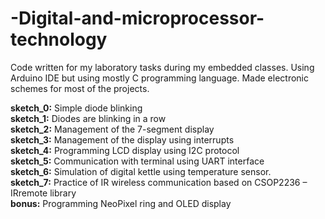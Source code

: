 # -Digital-and-microprocessor-technology
Code written for my laboratory tasks during my embedded classes.
Using Arduino IDE but using mostly C programming language. 
Made electronic schemes for most of the projects.  

**sketch_0:** Simple diode blinking  
**sketch_1:** Diodes are blinking in a row  
**sketch_2:** Management of the 7-segment display  
**sketch_3:** Management of the display using interrupts  
**sketch_4:** Programming LCD display using I2C protocol  
**sketch_5:** Communication with terminal using UART interface  
**sketch_6:** Simulation of digital kettle using temperature sensor.  
**sketch_7:** Practice of IR wireless communication based on CSOP2236 – IRremote library  
**bonus:** Programming NeoPixel ring and OLED display  
